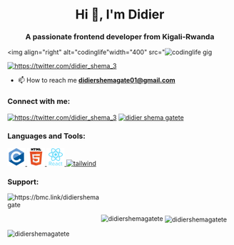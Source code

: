 <h1 align="center">Hi 👋, I'm Didier</h1>
<h3 align="center">A passionate frontend developer from Kigali-Rwanda</h3>

<img align="right" alt="codinglife"width="400" src="![codinglife gig](https://github.com/DidierShemaGatete/DidierShemaGatete/assets/122377873/4abe5761-9580-42ce-87fa-2d2ad47e1ed2)
 >

<p align="left"> <a href="https://twitter.com/https://twitter.com/didier_shema_3" target="blank"><img src="https://img.shields.io/twitter/follow/https://twitter.com/didier_shema_3?logo=twitter&style=for-the-badge" alt="https://twitter.com/didier_shema_3" /></a> </p>

- 📫 How to reach me **didiershemagate01@gmail.com**

<h3 align="left">Connect with me:</h3>
<p align="left">
<a href="https://twitter.com/https://twitter.com/didier_shema_3" target="blank"><img align="center" src="https://raw.githubusercontent.com/rahuldkjain/github-profile-readme-generator/master/src/images/icons/Social/twitter.svg" alt="https://twitter.com/didier_shema_3" height="30" width="40" /></a>
<a href="https://linkedin.com/in/didier shema gatete" target="blank"><img align="center" src="https://raw.githubusercontent.com/rahuldkjain/github-profile-readme-generator/master/src/images/icons/Social/linked-in-alt.svg" alt="didier shema gatete" height="30" width="40" /></a>
</p>

<h3 align="left">Languages and Tools:</h3>
<p align="left"> <a href="https://www.cprogramming.com/" target="_blank" rel="noreferrer"> <img src="https://raw.githubusercontent.com/devicons/devicon/master/icons/c/c-original.svg" alt="c" width="40" height="40"/> </a> <a href="https://www.w3.org/html/" target="_blank" rel="noreferrer"> <img src="https://raw.githubusercontent.com/devicons/devicon/master/icons/html5/html5-original-wordmark.svg" alt="html5" width="40" height="40"/> </a> <a href="https://reactjs.org/" target="_blank" rel="noreferrer"> <img src="https://raw.githubusercontent.com/devicons/devicon/master/icons/react/react-original-wordmark.svg" alt="react" width="40" height="40"/> </a> <a href="https://tailwindcss.com/" target="_blank" rel="noreferrer"> <img src="https://www.vectorlogo.zone/logos/tailwindcss/tailwindcss-icon.svg" alt="tailwind" width="40" height="40"/> </a> </p>

<h3 align="left">Support:</h3>
<p><a href="https://www.buymeacoffee.com/https://bmc.link/didiershemagate"> <img align="left" src="https://cdn.buymeacoffee.com/buttons/v2/default-yellow.png" height="50" width="210" alt="https://bmc.link/didiershemagate" /></a></p><br><br>

<p><img align="left" src="https://github-readme-stats.vercel.app/api/top-langs?username=didiershemagatete&show_icons=true&locale=en&layout=compact" alt="didiershemagatete" /></p>

<p>&nbsp;<img align="center" src="https://github-readme-stats.vercel.app/api?username=didiershemagatete&show_icons=true&locale=en" alt="didiershemagatete" /></p>

<p><img align="center" src="https://github-readme-streak-stats.herokuapp.com/?user=didiershemagatete&" alt="didiershemagatete" /></p>
